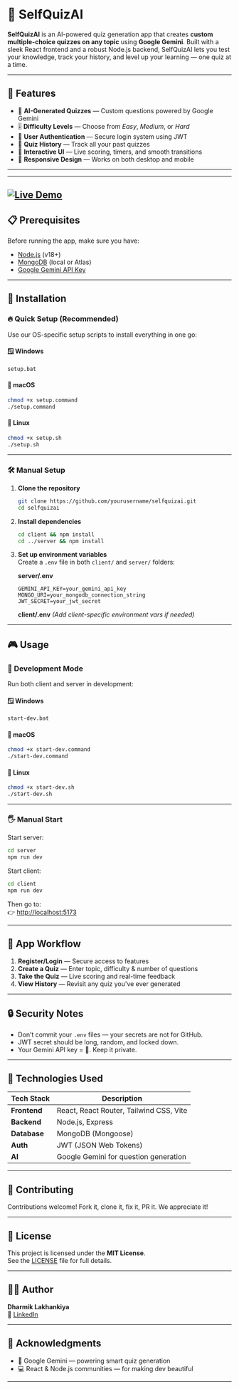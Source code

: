 # 🧠 SelfQuizAI

**SelfQuizAI** is an AI-powered quiz generation app that creates **custom multiple-choice quizzes on any topic** using **Google Gemini**. Built with a sleek React frontend and a robust Node.js backend, SelfQuizAI lets you test your knowledge, track your history, and level up your learning — one quiz at a time.

---

## 🚀 Features

- 🤖 **AI-Generated Quizzes** — Custom questions powered by Google Gemini  
- 🎚️ **Difficulty Levels** — Choose from *Easy*, *Medium*, or *Hard*  
- 🔐 **User Authentication** — Secure login system using JWT  
- 📜 **Quiz History** — Track all your past quizzes  
- 🧩 **Interactive UI** — Live scoring, timers, and smooth transitions  
- 📱 **Responsive Design** — Works on both desktop and mobile

---

---
[![Live Demo](https://img.shields.io/badge/Live%20Demo-Click%20Here-green?style=for-the-badge)](https://self-quiz-ai.vercel.app)
---

## 📋 Prerequisites

Before running the app, make sure you have:

- [Node.js](https://nodejs.org/) (v18+)
- [MongoDB](https://www.mongodb.com/) (local or Atlas)
- [Google Gemini API Key](https://ai.google.dev/)

---

## 🔧 Installation

### 🔥 Quick Setup (Recommended)

Use our OS-specific setup scripts to install everything in one go:

#### 🪟 Windows
```bash
setup.bat
```

#### 🍏 macOS
```bash
chmod +x setup.command
./setup.command
```

#### 🐧 Linux
```bash
chmod +x setup.sh
./setup.sh
```

---

### 🛠️ Manual Setup

1. **Clone the repository**
   ```bash
   git clone https://github.com/yourusername/selfquizai.git
   cd selfquizai
   ```

2. **Install dependencies**
   ```bash
   cd client && npm install
   cd ../server && npm install
   ```

3. **Set up environment variables**  
   Create a `.env` file in both `client/` and `server/` folders:

   **server/.env**
   ```
   GEMINI_API_KEY=your_gemini_api_key
   MONGO_URI=your_mongodb_connection_string
   JWT_SECRET=your_jwt_secret
   ```

   **client/.env**
   *(Add client-specific environment vars if needed)*

---

## 🎮 Usage

### 🔧 Development Mode

Run both client and server in development:

#### 🪟 Windows
```bash
start-dev.bat
```

#### 🍏 macOS
```bash
chmod +x start-dev.command
./start-dev.command
```

#### 🐧 Linux
```bash
chmod +x start-dev.sh
./start-dev.sh
```

---

### 🖐️ Manual Start

Start server:
```bash
cd server
npm run dev
```

Start client:
```bash
cd client
npm run dev
```

Then go to:  
👉 [http://localhost:5173](http://localhost:5173)

---

## 📱 App Workflow

1. **Register/Login** — Secure access to features  
2. **Create a Quiz** — Enter topic, difficulty & number of questions  
3. **Take the Quiz** — Live scoring and real-time feedback  
4. **View History** — Revisit any quiz you've ever generated

---

## 🔒 Security Notes

- Don’t commit your `.env` files — your secrets are not for GitHub.
- JWT secret should be long, random, and locked down.
- Your Gemini API key = 🔑. Keep it private.

---

## 🧪 Technologies Used

| Tech Stack | Description |
|------------|-------------|
| **Frontend** | React, React Router, Tailwind CSS, Vite |
| **Backend**  | Node.js, Express |
| **Database** | MongoDB (Mongoose) |
| **Auth**     | JWT (JSON Web Tokens) |
| **AI**       | Google Gemini for question generation |

---

## 🤝 Contributing

Contributions welcome! Fork it, clone it, fix it, PR it. We appreciate it!

---

## 📝 License

This project is licensed under the **MIT License**.  
See the [LICENSE](LICENSE) file for full details.

---

## 👨‍💻 Author

**Dharmik Lakhankiya**  
📎 [LinkedIn](https://www.linkedin.com/in/dharmik-l-7b9865250/)

---

## 🙏 Acknowledgments

- 🧠 Google Gemini — powering smart quiz generation  
- 💻 React & Node.js communities — for making dev beautiful

---
